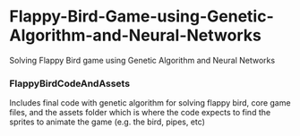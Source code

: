 # Flappy-Bird-Game-using-Genetic-Algorithm-and-Neural-Networks
Solving Flappy Bird game using Genetic Algorithm and Neural Networks

### FlappyBirdCodeAndAssets
Includes final code with genetic algorithm for solving flappy bird, core game files, and the assets folder which is where the code expects to find the sprites to animate the game (e.g. the bird, pipes, etc)
